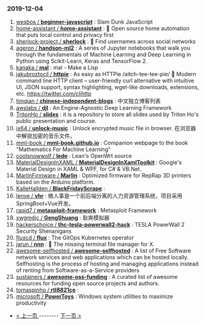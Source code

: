 ### 2019-12-04 
1. [
        wesbos /
**beginner-javascript**](https://github.com/wesbos/beginner-javascript) : Slam Dunk JavaScript
1. [
        home-assistant /
**home-assistant**](https://github.com/home-assistant/home-assistant) : 🏡 Open source home automation that puts local control and privacy first
1. [
        sherlock-project /
**sherlock**](https://github.com/sherlock-project/sherlock) : 🔎 Find usernames across social networks
1. [
        ageron /
**handson-ml2**](https://github.com/ageron/handson-ml2) : A series of Jupyter notebooks that walk you through the fundamentals of Machine Learning and Deep Learning in Python using Scikit-Learn, Keras and TensorFlow 2.
1. [
        kanaka /
**mal**](https://github.com/kanaka/mal) : mal - Make a Lisp
1. [
        jakubroztocil /
**httpie**](https://github.com/jakubroztocil/httpie) : As easy as HTTPie /aitch-tee-tee-pie/ 🥧 Modern command line HTTP client – user-friendly curl alternative with intuitive UI, JSON support, syntax highlighting, wget-like downloads, extensions, etc. https://twitter.com/clihttp
1. [
        timqian /
**chinese-independent-blogs**](https://github.com/timqian/chinese-independent-blogs) : 中文独立博客列表
1. [
        awslabs /
**djl**](https://github.com/awslabs/djl) : An Engine-Agnostic Deep Learning Framework
1. [
        TritonHo /
**slides**](https://github.com/TritonHo/slides) : it is a repository to store all slides used by Triton Ho's public presentation and course.
1. [
        ix64 /
**unlock-music**](https://github.com/ix64/unlock-music) : Unlock encrypted music file in browser. 在浏览器中解锁加密的音乐文件。
1. [
        mml-book /
**mml-book.github.io**](https://github.com/mml-book/mml-book.github.io) : Companion webpage to the book "Mathematics For Machine Learning"
1. [
        coolsnowwolf /
**lede**](https://github.com/coolsnowwolf/lede) : Lean's OpenWrt source
1. [
        MaterialDesignInXAML /
**MaterialDesignInXamlToolkit**](https://github.com/MaterialDesignInXAML/MaterialDesignInXamlToolkit) : Google's Material Design in XAML & WPF, for C# & VB.Net.
1. [
        MarlinFirmware /
**Marlin**](https://github.com/MarlinFirmware/Marlin) : Optimized firmware for RepRap 3D printers based on the Arduino platform.
1. [
        KalleHallden /
**BlackFridayScrape**](https://github.com/KalleHallden/BlackFridayScrape) : 
1. [
        lenve /
**vhr**](https://github.com/lenve/vhr) : 微人事是一个前后端分离的人力资源管理系统，项目采用SpringBoot+Vue开发。
1. [
        rapid7 /
**metasploit-framework**](https://github.com/rapid7/metasploit-framework) : Metasploit Framework
1. [
        xwgmdjc /
**GengShuang**](https://github.com/xwgmdjc/GengShuang) : 耿爽模拟器
1. [
        hackerschoice /
**thc-tesla-powerwall2-hack**](https://github.com/hackerschoice/thc-tesla-powerwall2-hack) : TESLA PowerWall 2 Security Shenanigans
1. [
        fluxcd /
**flux**](https://github.com/fluxcd/flux) : The GitOps Kubernetes operator
1. [
        jarun /
**nnn**](https://github.com/jarun/nnn) : 🐬 The missing terminal file manager for X.
1. [
        awesome-selfhosted /
**awesome-selfhosted**](https://github.com/awesome-selfhosted/awesome-selfhosted) : A list of Free Software network services and web applications which can be hosted locally. Selfhosting is the process of hosting and managing applications instead of renting from Software-as-a-Service providers
1. [
        sustainers /
**awesome-oss-funding**](https://github.com/sustainers/awesome-oss-funding) : A curated list of awesome resources for funding open source projects and authors.
1. [
        tomaspinho /
**rtl8821ce**](https://github.com/tomaspinho/rtl8821ce) : 
1. [
        microsoft /
**PowerToys**](https://github.com/microsoft/PowerToys) : Windows system utilities to maximize productivity 

- [ < 上一页 ](https://github.com/able8/github-trending-daily-record/blob/master/2019-12-03.md) -------- [ 下一页 > ](https://github.com/able8/github-trending-daily-record/blob/master/2019-12-05.md)